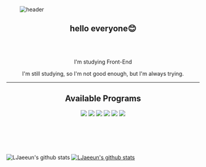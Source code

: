  &nbsp; &nbsp; &nbsp; &nbsp; &nbsp;![header](https://capsule-render.vercel.app/api?type=Waving&color=auto&height=300&section=header&text=Jaeeun%20Lee&fontSize=90)

<h2 align= 'center'>hello everyone😊</h2>

<br /><br />

<p align= 'center'>I'm studying Front-End</p>
<p align= 'center'>I'm still studying, so I'm not good enough, but I'm always trying.</p>

<hr>

<h2 align= 'center'>Available Programs</h2>
<div style="display: block;" align= 'center'><img src="https://img.shields.io/badge/github-000?style=flat&logo=github&logoColor=fff"/> <img src="https://img.shields.io/badge/HTML5-E34F26?style=flat&logo=HTML5&logoColor=fff"/> <img src="https://img.shields.io/badge/javascript-F7DF1E?style=flat&logo=javascript&logoColor=000"/> <img src="https://img.shields.io/badge/css3-1572B6?style=flat&logo=css3&logoColor=fff"/> <img src="https://img.shields.io/badge/React-61DAFB?style=flat&logo=React&logoColor=000"/> <img src="https://img.shields.io/badge/sass-CC6699?style=flat&logo=sass&logoColor=fff"/></div>

<br /><br /><br /><br />

![LJaeeun's github stats](https://github-readme-stats.vercel.app/api?username=LJaeeun&show_icons=true&theme=blueberry)
[![LJaeeun's github stats](https://github-readme-stats.vercel.app/api/top-langs/?username=LJaeeun&show_icons=true&hide_border=true&title_color=004386&icon_color=004386&layout=compact)](https://github.com/LJaeeun)
